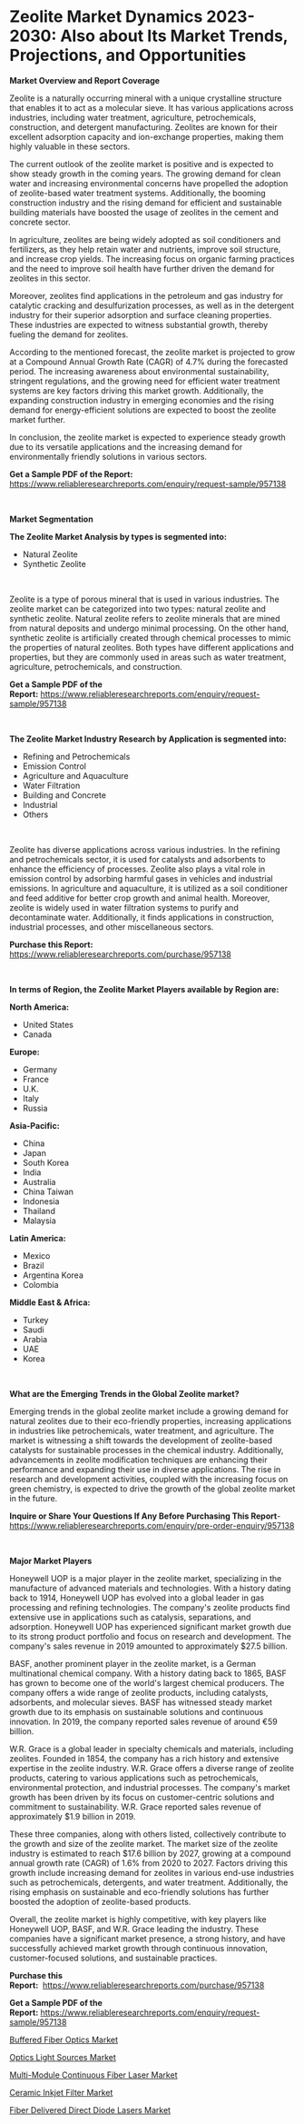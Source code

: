 <p><h1>Zeolite Market Dynamics 2023-2030: Also about Its Market Trends, Projections, and Opportunities</h1></p><p><strong>Market Overview and Report Coverage</strong></p>
<p><p>Zeolite is a naturally occurring mineral with a unique crystalline structure that enables it to act as a molecular sieve. It has various applications across industries, including water treatment, agriculture, petrochemicals, construction, and detergent manufacturing. Zeolites are known for their excellent adsorption capacity and ion-exchange properties, making them highly valuable in these sectors.</p><p>The current outlook of the zeolite market is positive and is expected to show steady growth in the coming years. The growing demand for clean water and increasing environmental concerns have propelled the adoption of zeolite-based water treatment systems. Additionally, the booming construction industry and the rising demand for efficient and sustainable building materials have boosted the usage of zeolites in the cement and concrete sector.</p><p>In agriculture, zeolites are being widely adopted as soil conditioners and fertilizers, as they help retain water and nutrients, improve soil structure, and increase crop yields. The increasing focus on organic farming practices and the need to improve soil health have further driven the demand for zeolites in this sector.</p><p>Moreover, zeolites find applications in the petroleum and gas industry for catalytic cracking and desulfurization processes, as well as in the detergent industry for their superior adsorption and surface cleaning properties. These industries are expected to witness substantial growth, thereby fueling the demand for zeolites.</p><p>According to the mentioned forecast, the zeolite market is projected to grow at a Compound Annual Growth Rate (CAGR) of 4.7% during the forecasted period. The increasing awareness about environmental sustainability, stringent regulations, and the growing need for efficient water treatment systems are key factors driving this market growth. Additionally, the expanding construction industry in emerging economies and the rising demand for energy-efficient solutions are expected to boost the zeolite market further.</p><p>In conclusion, the zeolite market is expected to experience steady growth due to its versatile applications and the increasing demand for environmentally friendly solutions in various sectors.</p></p>
<p><strong>Get a Sample PDF of the Report:</strong> <a href="https://www.reliableresearchreports.com/enquiry/request-sample/957138">https://www.reliableresearchreports.com/enquiry/request-sample/957138</a></p>
<p>&nbsp;</p>
<p><strong>Market Segmentation</strong></p>
<p><strong>The Zeolite Market Analysis by types is segmented into:</strong></p>
<p><ul><li>Natural Zeolite</li><li>Synthetic Zeolite</li></ul></p>
<p>&nbsp;</p>
<p><p>Zeolite is a type of porous mineral that is used in various industries. The zeolite market can be categorized into two types: natural zeolite and synthetic zeolite. Natural zeolite refers to zeolite minerals that are mined from natural deposits and undergo minimal processing. On the other hand, synthetic zeolite is artificially created through chemical processes to mimic the properties of natural zeolites. Both types have different applications and properties, but they are commonly used in areas such as water treatment, agriculture, petrochemicals, and construction.</p></p>
<p><strong>Get a Sample PDF of the Report:</strong>&nbsp;<a href="https://www.reliableresearchreports.com/enquiry/request-sample/957138">https://www.reliableresearchreports.com/enquiry/request-sample/957138</a></p>
<p>&nbsp;</p>
<p><strong>The Zeolite Market Industry Research by Application is segmented into:</strong></p>
<p><ul><li>Refining and Petrochemicals</li><li>Emission Control</li><li>Agriculture and Aquaculture</li><li>Water Filtration</li><li>Building and Concrete</li><li>Industrial</li><li>Others</li></ul></p>
<p>&nbsp;</p>
<p><p>Zeolite has diverse applications across various industries. In the refining and petrochemicals sector, it is used for catalysts and adsorbents to enhance the efficiency of processes. Zeolite also plays a vital role in emission control by adsorbing harmful gases in vehicles and industrial emissions. In agriculture and aquaculture, it is utilized as a soil conditioner and feed additive for better crop growth and animal health. Moreover, zeolite is widely used in water filtration systems to purify and decontaminate water. Additionally, it finds applications in construction, industrial processes, and other miscellaneous sectors.</p></p>
<p><strong>Purchase this Report:</strong>&nbsp; <a href="https://www.reliableresearchreports.com/purchase/957138">https://www.reliableresearchreports.com/purchase/957138</a></p>
<p>&nbsp;</p>
<p><strong>In terms of Region, the Zeolite Market Players available by Region are:</strong></p>
<p>
    <p> <strong> North America: </strong>
        <ul>
            <li>United States</li>
            <li>Canada</li>
        </ul>
        </p> 
    <p> <strong> Europe: </strong>
        <ul>
            <li>Germany</li>
            <li>France</li>
            <li>U.K.</li>
            <li>Italy</li>
            <li>Russia</li>
        </ul>
        </p> 
    <p> <strong> Asia-Pacific: </strong>
        <ul>
            <li>China</li>
            <li>Japan</li>
            <li>South Korea</li>
            <li>India</li>
            <li>Australia</li>
            <li>China Taiwan</li>
            <li>Indonesia</li>
            <li>Thailand</li>
            <li>Malaysia</li>
        </ul>
        </p> 
    <p> <strong> Latin America: </strong>
        <ul>
            <li>Mexico</li>
            <li>Brazil</li>
            <li>Argentina Korea</li>
            <li>Colombia</li>
        </ul>
        </p> 
    <p> <strong> Middle East & Africa: </strong>
        <ul>
            <li>Turkey</li>
            <li>Saudi</li>
            <li>Arabia</li>
            <li>UAE</li>
            <li>Korea</li>
        </ul>
    </p>
    </p>
<p>&nbsp;</p>
<p><strong>What are the Emerging Trends in the Global Zeolite market?</strong></p>
<p><p>Emerging trends in the global zeolite market include a growing demand for natural zeolites due to their eco-friendly properties, increasing applications in industries like petrochemicals, water treatment, and agriculture. The market is witnessing a shift towards the development of zeolite-based catalysts for sustainable processes in the chemical industry. Additionally, advancements in zeolite modification techniques are enhancing their performance and expanding their use in diverse applications. The rise in research and development activities, coupled with the increasing focus on green chemistry, is expected to drive the growth of the global zeolite market in the future.</p></p>
<p><strong>Inquire or Share Your Questions If Any Before Purchasing This Report</strong>- <a href="https://www.reliableresearchreports.com/enquiry/pre-order-enquiry/957138">https://www.reliableresearchreports.com/enquiry/pre-order-enquiry/957138</a></p>
<p>&nbsp;</p>
<p><strong>Major Market Players</strong></p>
<p><p>Honeywell UOP is a major player in the zeolite market, specializing in the manufacture of advanced materials and technologies. With a history dating back to 1914, Honeywell UOP has evolved into a global leader in gas processing and refining technologies. The company's zeolite products find extensive use in applications such as catalysis, separations, and adsorption. Honeywell UOP has experienced significant market growth due to its strong product portfolio and focus on research and development. The company's sales revenue in 2019 amounted to approximately $27.5 billion.</p><p>BASF, another prominent player in the zeolite market, is a German multinational chemical company. With a history dating back to 1865, BASF has grown to become one of the world's largest chemical producers. The company offers a wide range of zeolite products, including catalysts, adsorbents, and molecular sieves. BASF has witnessed steady market growth due to its emphasis on sustainable solutions and continuous innovation. In 2019, the company reported sales revenue of around €59 billion.</p><p>W.R. Grace is a global leader in specialty chemicals and materials, including zeolites. Founded in 1854, the company has a rich history and extensive expertise in the zeolite industry. W.R. Grace offers a diverse range of zeolite products, catering to various applications such as petrochemicals, environmental protection, and industrial processes. The company's market growth has been driven by its focus on customer-centric solutions and commitment to sustainability. W.R. Grace reported sales revenue of approximately $1.9 billion in 2019.</p><p>These three companies, along with others listed, collectively contribute to the growth and size of the zeolite market. The market size of the zeolite industry is estimated to reach $17.6 billion by 2027, growing at a compound annual growth rate (CAGR) of 1.6% from 2020 to 2027. Factors driving this growth include increasing demand for zeolites in various end-use industries such as petrochemicals, detergents, and water treatment. Additionally, the rising emphasis on sustainable and eco-friendly solutions has further boosted the adoption of zeolite-based products.</p><p>Overall, the zeolite market is highly competitive, with key players like Honeywell UOP, BASF, and W.R. Grace leading the industry. These companies have a significant market presence, a strong history, and have successfully achieved market growth through continuous innovation, customer-focused solutions, and sustainable practices.</p></p>
<p><strong>Purchase this Report:</strong>&nbsp;&nbsp;<a href="https://www.reliableresearchreports.com/purchase/957138">https://www.reliableresearchreports.com/purchase/957138</a></p>
<p></p>
<p><strong>Get a Sample PDF of the Report:</strong>&nbsp;<a href="https://www.reliableresearchreports.com/enquiry/request-sample/957138">https://www.reliableresearchreports.com/enquiry/request-sample/957138</a></p>
<p><p><a href="https://medium.com/@staceyhilll3626/buffered-fiber-optics-market-outlook-industry-overview-and-forecast-2023-to-2030-c12c95c5a4ea">Buffered Fiber Optics Market</a></p><p><a href="https://medium.com/@adolfoadams1988/optics-light-sources-market-trends-forecast-and-competitive-analysis-to-2030-f3184e89c050">Optics Light Sources Market</a></p><p><a href="https://medium.com/@bobbyrobinson56/multi-module-continuous-fiber-laser-market-report-reveals-the-latest-trends-and-growth-742e1afb76b5">Multi-Module Continuous Fiber Laser Market</a></p><p><a href="https://medium.com/@jeremybates83/ceramic-inkjet-filter-market-furnishes-information-on-market-share-market-trends-and-market-0bf8861bb562">Ceramic Inkjet Filter Market</a></p><p><a href="https://medium.com/@jqgvpygpb56374/fiber-delivered-direct-diode-lasers-market-analysis-and-sze-forecasted-for-period-from-2023-to-2030-8be62bc95d8d">Fiber Delivered Direct Diode Lasers Market</a></p></p>